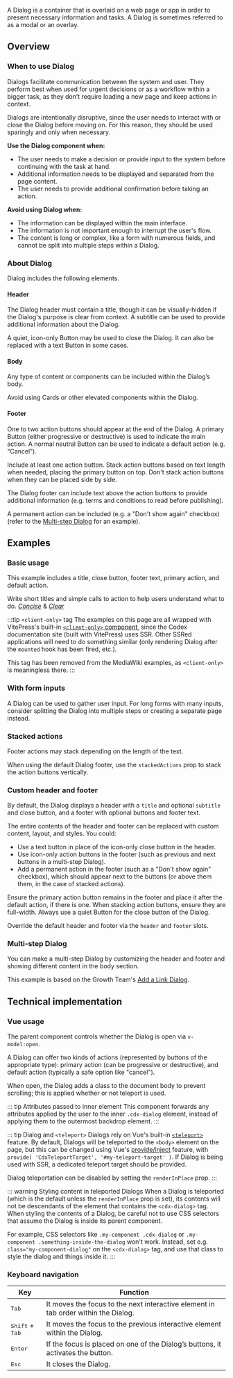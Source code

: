 <script setup>
import { ref } from 'vue';
import { CdxButton, CdxAccordion } from '@wikimedia/codex';
import DialogBasic from '@/../component-demos/dialog/examples/DialogBasic.vue';
import ConfigurableDialog from '@/../component-demos/dialog/examples/ConfigurableDialog.vue';
import DialogWithFormInputs from '@/../component-demos/dialog/examples/DialogWithFormInputs.vue';
import DialogStackedActions from '@/../component-demos/dialog/examples/DialogStackedActions.vue';
import DialogCustomHeader from '@/../component-demos/dialog/examples/DialogCustomHeader.vue'
import MultistepDialog from '@/../component-demos/dialog/examples/MultistepDialog.vue';

const controlsConfig = [
	{ name: 'title', type: 'text', initial: 'Dialog title' },
	{ name: 'subtitle', type: 'text', initial: 'Dialog subtitle' },
	{ name: 'hideTitle', type: 'boolean' },
	{ name: 'useCloseButton', type: 'boolean' },
	{ name: 'stackedActions', type: 'boolean' },
	{ name: 'usePrimaryAction', type: 'boolean', initial: true },
	{ name: 'primaryActionLabel', type: 'text', initial: 'Save' },
	{ name: 'primaryActionType', type: 'radio', options: [ 'progressive', 'destructive' ] },
	{ name: 'primaryActionDisabled', type: 'boolean' },
	{ name: 'useDefaultAction', type: 'boolean', initial: true },
	{ name: 'defaultActionLabel', type: 'text', initial: 'Close dialog' },
	{ name: 'defaultActionDisabled', type: 'boolean' },
	{
		name: 'default',
		type: 'slot',
		default: 'Simple dialogs are mainly for short messages, confirmations or alerts. Their content should aim to fill one or two lines.'
	},
	{
		name: 'footer-text',
		type: 'slot',
		default: ''
	},
];
</script>

A Dialog is a container that is overlaid on a web page or app in order to present necessary
information and tasks. A Dialog is sometimes referred to as a modal or an overlay.

<cdx-demo-wrapper :controls-config="controlsConfig" :allow-link-styles="true">
<template v-slot:demo="{ propValues, slotValues }">
<configurable-dialog v-bind="propValues">
	<template #default>
		{{ slotValues.default }}
	</template>
	<template v-if="slotValues[ 'footer-text' ]" #footer-text>
		{{ slotValues[ 'footer-text' ] }}
	</template>
</configurable-dialog>
</template>
</cdx-demo-wrapper>

## Overview

### When to use Dialog

Dialogs facilitate communication between the system and user. They perform best when used for urgent
decisions or as a workflow within a bigger task, as they don’t require loading a new page and keep
actions in context.

Dialogs are intentionally disruptive, since the user needs to interact with or close the Dialog
before moving on. For this reason, they should be used sparingly and only when necessary.

**Use the Dialog component when:**
- The user needs to make a decision or provide input to the system before continuing with the
  task at hand.
- Additional information needs to be displayed and separated from the page content.
- The user needs to provide additional confirmation before taking an action.

**Avoid using Dialog when:**
- The information can be displayed within the main interface.
- The information is not important enough to interrupt the user's flow.
- The content is long or complex, like a form with numerous fields, and cannot be split into
  multiple steps within a Dialog.

### About Dialog

Dialog includes the following elements.

#### Header

The Dialog header must contain a title, though it can be visually-hidden if the Dialog's purpose is
clear from context. A subtitle can be used to provide additional information about the Dialog.

A quiet, icon-only Button may be used to close the Dialog. It can also be replaced with a text
Button in some cases.

#### Body

Any type of content or components can be included within the Dialog’s body.

<cdx-demo-best-practices>
<cdx-demo-best-practice type="dont">Avoid using Cards or other elevated components within the Dialog.</cdx-demo-best-practice>
</cdx-demo-best-practices>

#### Footer

One to two action buttons should appear at the end of the Dialog. A primary Button (either
progressive or destructive) is used to indicate the main action. A normal neutral Button can be used
to indicate a default action (e.g. “Cancel”).

<cdx-demo-best-practices>
<cdx-demo-best-practice>Include at least one action button.</cdx-demo-best-practice>
<cdx-demo-best-practice>Stack action buttons based on text length when needed, placing the primary button on top.</cdx-demo-best-practice>
<cdx-demo-best-practice type="dont">Don't stack action buttons when they can be placed side by side.</cdx-demo-best-practice>
</cdx-demo-best-practices>

The Dialog footer can include text above the action buttons to provide additional information (e.g.
terms and conditions to read before publishing).

A permanent action can be included (e.g. a "Don't show again" checkbox) (refer to the [Multi-step Dialog](#multi-step-dialog) for an example).

## Examples

### Basic usage

This example includes a title, close button, footer text, primary action, and default action.

<cdx-demo-best-practices>
<cdx-demo-best-practice>

Write short titles and simple calls to action to help users understand what to do. [*Concise*](../../style-guide/writing-for-copy.html#is-this-concise) & [*Clear*](../../style-guide/writing-for-copy.html#is-this-clear)

</cdx-demo-best-practice>
</cdx-demo-best-practices>

<cdx-demo-wrapper :allow-link-styles="true">
<template v-slot:demo>
	<dialog-basic />
</template>
<template v-slot:code>

:::code-group

<<< @/../component-demos/dialog/examples/DialogBasic.vue [NPM]

<<< @/../component-demos/dialog/examples-mw/DialogBasic.vue [MediaWiki]

:::

</template>
</cdx-demo-wrapper>

:::tip `<client-only>` tag
The examples on this page are all wrapped with VitePress's built-in
[`<client-only>` component](https://vitepress.dev/reference/runtime-api#clientonly),
since the Codex documentation site (built with VitePress) uses SSR. Other
SSRed applications will need to do something similar (only rendering Dialog
after the `mounted` hook has been fired, etc.).

This tag has been removed from the MediaWiki examples, as `<client-only>` is
meaningless there.
:::

### With form inputs

A Dialog can be used to gather user input. For long forms with many inputs, consider splitting the
Dialog into multiple steps or creating a separate page instead.

<cdx-demo-wrapper>
<template v-slot:demo>
	<dialog-with-form-inputs />
</template>
<template v-slot:code>

:::code-group

<<< @/../component-demos/dialog/examples/DialogWithFormInputs.vue [NPM]

<<< @/../component-demos/dialog/examples-mw/DialogWithFormInputs.vue [MediaWiki]

:::

</template>
</cdx-demo-wrapper>

### Stacked actions

Footer actions may stack depending on the length of the text.

<cdx-demo-wrapper>
<template v-slot:demo>
		<dialog-stacked-actions />
</template>
<template v-slot:code>

:::code-group

<<< @/../component-demos/dialog/examples/DialogStackedActions.vue [NPM]

<<< @/../component-demos/dialog/examples-mw/DialogStackedActions.vue [MediaWiki]

:::

</template>
</cdx-demo-wrapper>

<cdx-accordion>
<template #title>Developer notes</template>

When using the default Dialog footer, use the `stackedActions` prop to stack the action buttons
vertically.

</cdx-accordion>

### Custom header and footer

By default, the Dialog displays a header with a `title` and optional `subtitle` and
close button, and a footer with optional buttons and footer text.

The entire contents of the header and footer can be replaced with custom content, layout, and styles. You could:
- Use a text button in place of the icon-only close button in the header.
- Use icon-only action buttons in the footer (such as previous and next buttons in a multi-step
Dialog).
- Add a permanent action in the footer (such as a "Don't show again" checkbox), which should appear next to the buttons (or above them them, in the case of stacked actions).

<cdx-demo-best-practices>
<cdx-demo-best-practice>Ensure the primary action button remains in the footer and place it after the default action, if there is one.</cdx-demo-best-practice>
<cdx-demo-best-practice>When stacking action buttons, ensure they are full-width.</cdx-demo-best-practice>
<cdx-demo-best-practice>Always use a quiet Button for the close button of the Dialog.</cdx-demo-best-practice>
</cdx-demo-best-practices>

<cdx-demo-wrapper :allow-link-styles="true">
<template v-slot:demo>
	<dialog-custom-header />
</template>
<template v-slot:code>

:::code-group

<<< @/../component-demos/dialog/examples/DialogCustomHeader.vue [NPM]

<<< @/../component-demos/dialog/examples-mw/DialogCustomHeader.vue [MediaWiki]

:::

</template>
</cdx-demo-wrapper>

<cdx-accordion>
<template #title>Developer notes</template>

Override the default header and footer via the `header` and `footer` slots.

</cdx-accordion>

### Multi-step Dialog

You can make a multi-step Dialog by customizing the header and footer and showing different content
in the body section.

This example is based on the Growth Team's [Add a Link Dialog](https://doc.wikimedia.org/GrowthExperiments/master/js/frontend/demos/add-link-dialog.html).

<cdx-demo-wrapper :allow-link-styles="true">
<template v-slot:demo>
	<multistep-dialog />
</template>
<template v-slot:code>

:::code-group

<<< @/../component-demos/dialog/examples/MultistepDialog.vue [NPM]

<<< @/../component-demos/dialog/examples-mw/MultistepDialog.vue [MediaWiki]

:::

</template>
</cdx-demo-wrapper>

<style lang="less" scoped>
/* stylelint-disable selector-class-pattern */
.cdx-demo-wrapper :deep( .cdx-dialog h2 ) {
	margin: unset;
	border: unset;
	padding: unset;
}
/* stylelint-enable selector-class-pattern */
</style>

## Technical implementation

### Vue usage

The parent component controls whether the Dialog is open via `v-model:open`.

A Dialog can offer two kinds of actions (represented by buttons of the
appropriate type): primary action (can be progressive or destructive), and
default action (typically a safe option like "cancel").

When open, the Dialog adds a class to the document body to prevent scrolling;
this is applied whether or not teleport is used.

::: tip Attributes passed to inner element
This component forwards any attributes applied by the user to the inner
`.cdx-dialog` element, instead of applying them to the outermost backdrop
element.
:::

::: tip Dialog and `<teleport>`
Dialogs rely on Vue's built-in
[`<teleport>`](https://vuejs.org/guide/built-ins/teleport.html) feature. By
default, Dialogs will be teleported to the `<body>` element on the page, but
this can be changed using Vue's
[provide/inject](https://vuejs.org/guide/components/provide-inject.html)
feature, with `provide( 'CdxTeleportTarget', '#my-teleport-target' )`.
If Dialog is being used with SSR, a dedicated teleport target should be provided.

Dialog teleportation can be disabled by setting the `renderInPlace` prop.
:::

::: warning Styling content in teleported Dialogs
When a Dialog is teleported (which is the default unless the `renderInPlace`
prop is set), its contents will not be descendants of the element that contains
the `<cdx-dialog>` tag. When styling the contents of a Dialog, be careful not to
use CSS selectors that assume the Dialog is inside its parent component.

For example, CSS selectors like `.my-component .cdx-dialog` or
`.my-component .something-inside-the-dialog` won't work. Instead,
set e.g. `class="my-component-dialog"` on the `<cdx-dialog>` tag, and use that
class to style the dialog and things inside it.
:::


### Keyboard navigation

| Key | Function |
| -- | -- |
| <kbd>Tab</kbd> | It moves the focus to the next interactive element in tab order within the Dialog. |
| <kbd>Shift</kbd> + <kbd>Tab</kbd> | It moves the focus to the previous interactive element within the Dialog. |
| <kbd>Enter</kbd> | If the focus is placed on one of the Dialog’s buttons, it activates the button. |
| <kbd>Esc</kbd> | It closes the Dialog. |
